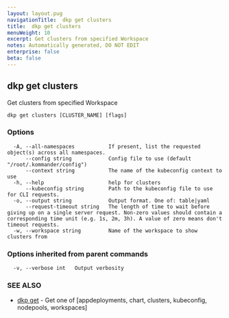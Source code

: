 ```yaml
---
layout: layout.pug
navigationTitle:  dkp get clusters
title:  dkp get clusters
menuWeight: 10
excerpt: Get clusters from specified Workspace
notes: Automatically generated, DO NOT EDIT
enterprise: false
beta: false
---
```

<!-- vale off -->
<!-- markdownlint-disable -->

## dkp get clusters

Get clusters from specified Workspace

```
dkp get clusters [CLUSTER_NAME] [flags]
```

### Options

```
  -A, --all-namespaces           If present, list the requested object(s) across all namespaces.
      --config string            Config file to use (default "/root/.kommander/config")
      --context string           The name of the kubeconfig context to use
  -h, --help                     help for clusters
      --kubeconfig string        Path to the kubeconfig file to use for CLI requests.
  -o, --output string            Output format. One of: table|yaml
      --request-timeout string   The length of time to wait before giving up on a single server request. Non-zero values should contain a corresponding time unit (e.g. 1s, 2m, 3h). A value of zero means don't timeout requests.
  -w, --workspace string         Name of the workspace to show clusters from
```

### Options inherited from parent commands

```
  -v, --verbose int   Output verbosity
```

### SEE ALSO

* [dkp get](/dkp/kommander/2.3/cli/dkp/get/)	 - Get one of [appdeployments, chart, clusters, kubeconfig, nodepools, workspaces]

